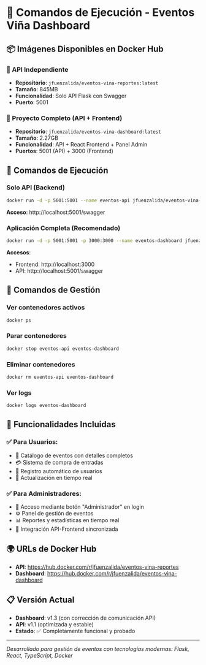 # 🚀 Comandos de Ejecución - Eventos Viña Dashboard

## 📦 **Imágenes Disponibles en Docker Hub**

### **🔹 API Independiente**
- **Repositorio**: `jfuenzalida/eventos-vina-reportes:latest`
- **Tamaño**: 845MB
- **Funcionalidad**: Solo API Flask con Swagger
- **Puerto**: 5001

### **🔹 Proyecto Completo (API + Frontend)**
- **Repositorio**: `jfuenzalida/eventos-vina-dashboard:latest`
- **Tamaño**: 2.27GB
- **Funcionalidad**: API + React Frontend + Panel Admin
- **Puertos**: 5001 (API) + 3000 (Frontend)

## 🚀 **Comandos de Ejecución**

### **Solo API (Backend)**
```bash
docker run -d -p 5001:5001 --name eventos-api jfuenzalida/eventos-vina-reportes:latest
```
**Acceso**: http://localhost:5001/swagger

### **Aplicación Completa (Recomendado)**
```bash
docker run -d -p 5001:5001 -p 3000:3000 --name eventos-dashboard jfuenzalida/eventos-vina-dashboard:latest
```
**Accesos**:
- Frontend: http://localhost:3000
- API: http://localhost:5001/swagger

## 🔧 **Comandos de Gestión**

### **Ver contenedores activos**
```bash
docker ps
```

### **Parar contenedores**
```bash
docker stop eventos-api eventos-dashboard
```

### **Eliminar contenedores**
```bash
docker rm eventos-api eventos-dashboard
```

### **Ver logs**
```bash
docker logs eventos-dashboard
```

## 🎯 **Funcionalidades Incluidas**

### **✅ Para Usuarios:**
- 🎫 Catálogo de eventos con detalles completos
- 💳 Sistema de compra de entradas
- 👤 Registro automático de usuarios
- 🔄 Actualización en tiempo real

### **✅ Para Administradores:**
- 🔑 Acceso mediante botón "Administrador" en login
- ⚙️ Panel de gestión de eventos
- 📊 Reportes y estadísticas en tiempo real
- 🔗 Integración API-Frontend sincronizada

## 🌍 **URLs de Docker Hub**
- **API**: https://hub.docker.com/r/jfuenzalida/eventos-vina-reportes
- **Dashboard**: https://hub.docker.com/r/jfuenzalida/eventos-vina-dashboard

## 📋 **Versión Actual**
- **Dashboard**: v1.3 (con corrección de comunicación API)
- **API**: v1.1 (optimizada y estable)
- **Estado**: ✅ Completamente funcional y probado

---
*Desarrollado para gestión de eventos con tecnologías modernas: Flask, React, TypeScript, Docker*